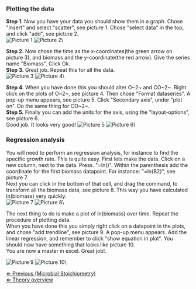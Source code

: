 ### Plotting the data

**Step 1.** Now you have your data you should show them in a graph.
Chose "Insert" and select "scatter", see picture 1. Chose "select data"
in the top, and click "add", see picture 2.\
![ Picture 1](/wiki/7_excelguide.jpg "fig: Picture 1") ![ Picture
2](/wiki/8_excelguide.jpg "fig: Picture 2")\

**Step 2.** Now chose the time as the x-coordinates(the green arrow on
picture 3), and biomass and the y-coordinate(the red arrow). Give the
series name "Biomass". Click Ok.\
 **Step 3.** Great job. Repeat this for all the data.\
![ Picture 3](/wiki/9_excelguide.jpg "fig: Picture 3") ![ Picture
4](/wiki/10_excelguide.jpg "fig: Picture 4")\

**Step 4.** When you have done this you should alter O~2~ and CO~2~.
Right click on the plots of O~2~, see picture 4. Then chose "Format
dataseries". A pop-up menu appears, see picture 5. Click "Secondary
axis", under "plot on". Do the same thing for CO~2~.\
 **Step 5.** Finally you can add the units for the axis, using the
"layout-options", see picture 6.\
Good job. It looks very good! ![ Picture
5](/wiki/11_excelguide.jpg "fig: Picture 5") ![ Picture
6](/wiki/12_excelguide.jpg "fig: Picture 6")\

### Regression analysis

You will need to perform an regression analysis, for instance to find
the specific growth rate. This is quite easy. First lets make the data.
Click on a new column, next to the data. Press. "=ln()". Within the
parenthesis add the coordinate for the first biomass datapoint. For
instance: "=ln(B2)", see picture 7.\
Next you can click in the bottom of that cell, and drag the command, to
transform all the biomass data, see picture 8. This way you have
calculated ln(biomass) very quickly.\
![ Picture 7](/wiki/13_excelguide.jpg "fig: Picture 7") ![ Picture
8](/wiki/14_excelguide.jpg "fig: Picture 8")\

The next thing to do is make a plot of ln(biomass) over time. Repeat the
procedure of plotting data.\
When you have done this you simply right click on a datapoint in the
plots, and chose "add trendline", see picture 9. A pop-up menu appears.
Add the linear regression, and remember to click "show equation in
plot". You should now have something that looks like picture 10.\
You are now a master in excel. Great job!.

![ Picture 9](/wiki/15_excelguide.jpg "fig: Picture 9") ![ Picture
10](/wiki/16_excelguide.jpg "fig: Picture 10")\

[⇐ Previous (Microbial
Stoichiometry)](/wiki/Microbial_Stoichiometry "wikilink")\
[⇐ Theory overview](/wiki/Fermentation_Case "wikilink")

